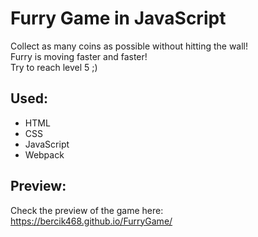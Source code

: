 # Furry Game in JavaScript

Collect as many coins as possible without hitting the wall!<br>
Furry is moving faster and faster!<br>
Try to reach level 5 ;)

## Used:

- HTML
- CSS
- JavaScript
- Webpack

## Preview:

Check the preview of the game here: https://bercik468.github.io/FurryGame/
